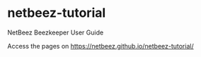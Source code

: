 # netbeez-tutorial
NetBeez Beezkeeper User Guide

Access the pages on https://netbeez.github.io/netbeez-tutorial/

